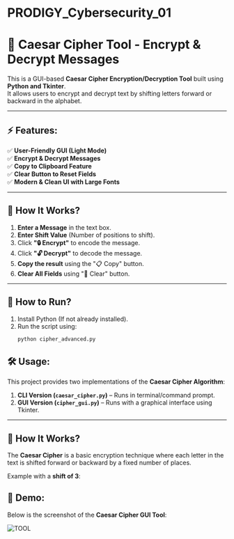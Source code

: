 # PRODIGY_Cybersecurity_01
# 🔐 Caesar Cipher Tool - Encrypt & Decrypt Messages  


This is a GUI-based **Caesar Cipher Encryption/Decryption Tool** built using **Python and Tkinter**.  
It allows users to encrypt and decrypt text by shifting letters forward or backward in the alphabet.  

---

## ⚡ **Features:**  
✅ **User-Friendly GUI (Light Mode)**  
✅ **Encrypt & Decrypt Messages**  
✅ **Copy to Clipboard Feature**  
✅ **Clear Button to Reset Fields**  
✅ **Modern & Clean UI with Large Fonts**  

---

## 📌 **How It Works?**  
1. **Enter a Message** in the text box.  
2. **Enter Shift Value** (Number of positions to shift).  
3. Click **"🔒 Encrypt"** to encode the message.  
4. Click **"🔓 Decrypt"** to decode the message.  
5. **Copy the result** using the "📋 Copy" button.  
6. **Clear All Fields** using "🧹 Clear" button.  

---

## 🚀 **How to Run?**  
1. Install Python (If not already installed).  
2. Run the script using:  
   ```sh
   python cipher_advanced.py


## 🛠️ Usage:

This project provides two implementations of the **Caesar Cipher Algorithm**:

1. **CLI Version (`caesar_cipher.py`)** – Runs in terminal/command prompt.  
2. **GUI Version (`cipher_gui.py`)** – Runs with a graphical interface using Tkinter.  

---

## 🔹 **How It Works?**
The **Caesar Cipher** is a basic encryption technique where each letter in the text is shifted forward or backward by a fixed number of places.  

Example with a **shift of 3**:  


## 📸 Demo:
Below is the screenshot of the **Caesar Cipher GUI Tool**:

![TOOL](https://github.com/user-attachments/assets/f87dafe5-994c-4db4-8a30-fcc0c29b328d)






